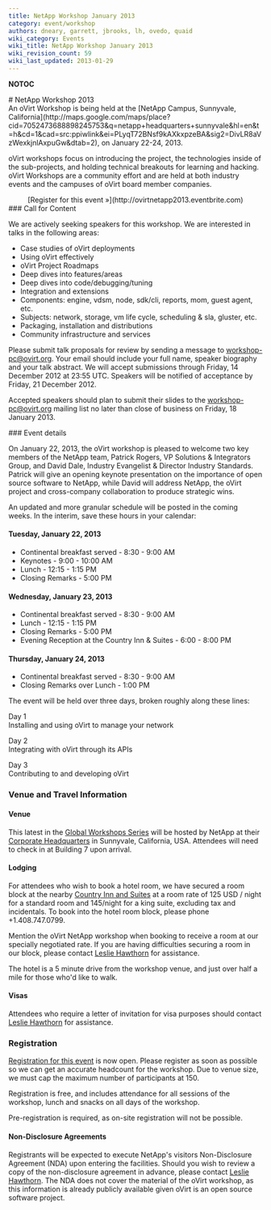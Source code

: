 ```yaml
---
title: NetApp Workshop January 2013
category: event/workshop
authors: dneary, garrett, jbrooks, lh, ovedo, quaid
wiki_category: Events
wiki_title: NetApp Workshop January 2013
wiki_revision_count: 59
wiki_last_updated: 2013-01-29
---
```


__NOTOC__

<div class="row">
<div class="span12">
# NetApp Workshop 2013

</div>
<div class="span8">
An oVirt Workshop is being held at the [NetApp Campus, Sunnyvale, California](http://maps.google.com/maps/place?cid=7052473688898245753&q=netapp+headquarters+sunnyvale&hl=en&t=h&cd=1&cad=src:ppiwlink&ei=PLyqT72BNsf9kAXkxpzeBA&sig2=DivLR8aVzWexkjnlAxpuGw&dtab=2), on January 22-24, 2013.

oVirt workshops focus on introducing the project, the technologies inside of the sub-projects, and holding technical breakouts for learning and hacking. oVirt Workshops are a community effort and are held at both industry events and the campuses of oVirt board member companies.

</div>
<div class="span3 offset1"  style="text-align:center">
<span class="btn btn-action btn-block">[Register for this event »](http://ovirtnetapp2013.eventbrite.com)</span>

</div>
</div>
<div class="row">
<div class="span6 pad-sides">
### Call for Content

We are actively seeking speakers for this workshop. We are interested in talks in the following areas:

*   Case studies of oVirt deployments
*   Using oVirt effectively
*   oVirt Project Roadmaps
*   Deep dives into features/areas
*   Deep dives into code/debugging/tuning
*   Integration and extensions
*   Components: engine, vdsm, node, sdk/cli, reports, mom, guest agent, etc.
*   Subjects: network, storage, vm life cycle, scheduling & sla, gluster, etc.
*   Packaging, installation and distributions
*   Community infrastructure and services

Please submit talk proposals for review by sending a message to workshop-pc@ovirt.org. Your email should include your full name, speaker biography and your talk abstract. We will accept submissions through Friday, 14 December 2012 at 23:55 UTC. Speakers will be notified of acceptance by Friday, 21 December 2012.

Accepted speakers should plan to submit their slides to the workshop-pc@ovirt.org mailing list no later than close of business on Friday, 18 January 2013.

</div>
<div class="span6 pad-sides">
### Event details

On January 22, 2013, the oVirt workshop is pleased to welcome two key members of the NetApp team, Patrick Rogers, VP Solutions & Integrators Group, and David Dale, Industry Evangelist & Director Industry Standards. Patrick will give an opening keynote presentation on the importance of open source software to NetApp, while David will address NetApp, the oVirt project and cross-company collaboration to produce strategic wins.

An updated and more granular schedule will be posted in the coming weeks. In the interim, save these hours in your calendar:

#### Tuesday, January 22, 2013

*   Continental breakfast served - 8:30 - 9:00 AM
*   Keynotes - 9:00 - 10:00 AM
*   Lunch - 12:15 - 1:15 PM
*   Closing Remarks - 5:00 PM

#### Wednesday, January 23, 2013

*   Continental breakfast served - 8:30 - 9:00 AM
*   Lunch - 12:15 - 1:15 PM
*   Closing Remarks - 5:00 PM
*   Evening Reception at the Country Inn & Suites - 6:00 - 8:00 PM

#### Thursday, January 24, 2013

*   Continental breakfast served - 8:30 - 9:00 AM
*   Closing Remarks over Lunch - 1:00 PM

The event will be held over three days, broken roughly along these lines:

Day 1  
Installing and using oVirt to manage your network

Day 2  
Integrating with oVirt through its APIs

Day 3  
Contributing to and developing oVirt

### Venue and Travel Information

#### Venue

This latest in the [Global Workshops Series](OVirt_Global_Workshops) will be hosted by NetApp at their [Corporate Headquarters](http://goo.gl/maps/KK7y8) in Sunnyvale, California, USA. Attendees will need to check in at Building 7 upon arrival.

#### Lodging

For attendees who wish to book a hotel room, we have secured a room block at the nearby [Country Inn and Suites](http://goo.gl/maps/csHQT) at a room rate of 125 USD / night for a standard room and 145/night for a king suite, excluding tax and incidentals. To book into the hotel room block, please phone +1.408.747.0799.

Mention the oVirt NetApp workshop when booking to receive a room at our specially negotiated rate. If you are having difficulties securing a room in our block, please contact [Leslie Hawthorn](http://wiki.ovirt.org/User:Lh) for assistance.

The hotel is a 5 minute drive from the workshop venue, and just over half a mile for those who'd like to walk.

#### Visas

Attendees who require a letter of invitation for visa purposes should contact [Leslie Hawthorn](http://wiki.ovirt.org/User:Lh) for assistance.

### Registration

[Registration for this event](http://ovirtnetapp2013.eventbrite.com) is now open. Please register as soon as possible so we can get an accurate headcount for the workshop. Due to venue size, we must cap the maximum number of participants at 150.

Registration is free, and includes attendance for all sessions of the workshop, lunch and snacks on all days of the workshop.

Pre-registration is required, as on-site registration will not be possible.

#### Non-Disclosure Agreements

Registrants will be expected to execute NetApp's visitors Non-Disclosure Agreement (NDA) upon entering the facilities. Should you wish to review a copy of the non-disclosure agreement in advance, please contact [Leslie Hawthorn](http://wiki.ovirt.org/User:Lh). The NDA does not cover the material of the oVirt workshop, as this information is already publicly available given oVirt is an open source software project.

</div>
</div>
<Category:Events>

